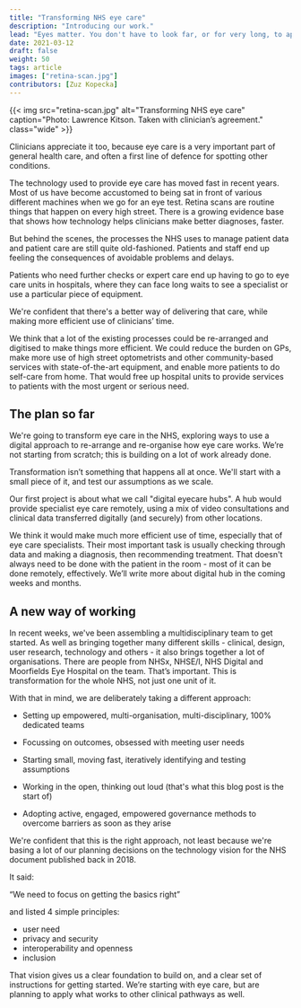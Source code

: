 ```yaml
---
title: "Transforming NHS eye care"
description: "Introducing our work."
lead: "Eyes matter. You don't have to look far, or for very long, to appreciate that for yourself. "
date: 2021-03-12
draft: false
weight: 50
tags: article
images: ["retina-scan.jpg"]
contributors: [Zuz Kopecka]
---
```


{{< img src="retina-scan.jpg" alt="Transforming NHS eye care" caption="Photo: Lawrence Kitson. Taken with clinician’s agreement." class="wide" >}}

Clinicians appreciate it too, because eye care is a very important part of general health care, and often a first line of defence for spotting other conditions.

The technology used to provide eye care has moved fast in recent years. Most of us have become accustomed to being sat in front of various different machines when we go for an eye test. Retina scans are routine things that happen on every high street. There is a growing evidence base that shows how technology helps clinicians make better diagnoses, faster.

But behind the scenes, the processes the NHS uses to manage patient data and patient care are still quite old-fashioned. Patients and staff end up feeling the consequences of avoidable problems and delays.

Patients who need further checks or expert care end up having to go to eye care units in hospitals, where they can face long waits to see a specialist or use a particular piece of equipment.

We're confident that there's a better way of delivering that care, while making more efficient use of clinicians’ time.

We think that a lot of the existing processes could be re-arranged and digitised to make things more efficient. We could reduce the burden on GPs, make more use of high street optometrists and other community-based services with state-of-the-art equipment, and enable more patients to do self-care from home. That would free up hospital units to provide services to patients with the most urgent or serious need.

## The plan so far

We're going to transform eye care in the NHS, exploring ways to use a digital approach to re-arrange and re-organise how eye care works. We’re not starting from scratch; this is building on a lot of work already done.

Transformation isn’t something that happens all at once. We'll start with a small piece of it, and test our assumptions as we scale.

Our first project is about what we call "digital eyecare hubs". A hub would provide specialist eye care remotely, using a mix of video consultations and clinical data transferred digitally (and securely) from other locations.

We think it would make much more efficient use of time, especially that of eye care specialists. Their most important task is usually checking through data and making a diagnosis, then recommending treatment. That doesn't always need to be done with the patient in the room - most of it can be done remotely, effectively. We’ll write more about digital hub in the coming weeks and months.

## A new way of working

In recent weeks, we've been assembling a multidisciplinary team to get started. As well as bringing together many different skills - clinical, design, user research, technology and others - it also brings together a lot of organisations. There are people from NHSx, NHSE/I, NHS Digital and Moorfields Eye Hospital on the team. That’s important. This is transformation for the whole NHS, not just one unit of it.  

With that in mind, we are deliberately taking a different approach:

* Setting up empowered, multi-organisation, multi-disciplinary, 100% dedicated teams

* Focussing on outcomes, obsessed with meeting user needs

* Starting small, moving fast, iteratively identifying and testing assumptions

* Working in the open, thinking out loud (that's what this blog post is the start of)

* Adopting active, engaged, empowered governance methods to overcome barriers as soon as they arise


We're confident that this is the right approach, not least because we're basing a lot of our planning decisions on the technology vision for the NHS document published back in 2018.

It said:

“We need to focus on getting the basics right”

and listed 4 simple principles:

* user need
* privacy and security
* interoperability and openness
* inclusion


That vision gives us a clear foundation to build on, and a clear set of instructions for getting started. We’re starting with eye care, but are planning to apply what works to other clinical pathways as well.
